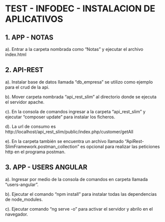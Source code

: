 

# TEST - INFODEC - INSTALACION DE APLICATIVOS

##  1. APP - NOTAS
a). Entrar a la carpeta nombrada como “Notas” y ejecutar el archivo index.html


## 2.  API-REST

a). Instalar base de datos llamada “db_empresa” se utilizo como ejemplo para el crud de la api.

b). Mover carpeta nombrada “api_rest_slim” al directorio donde se ejecuta el servidor apache.

c). En la consola de comandos ingresar a la carpeta “api_rest_slim” y ejecutar “composer update” para instalar los ficheros.

d). La url de consumo es http://localhost/api_rest_slim/public/index.php/customer/getAll

e). En la carpeta también se encuentra un archivo llamado “ApiRest- SlimFramework.postman_collection” es opcional para realizar las peticiones http en el programa postman.

## 3.  APP - USERS ANGULAR

a). Ingresar por medio de la consola de comandos en carpeta llamada “users-angular”.

b). Ejecutar el comando “npm install” para instalar todas las dependencias de node_modules.

c). Ejecutar comando “ng serve -o” para activar el servidor y abrilo en el navegador.
